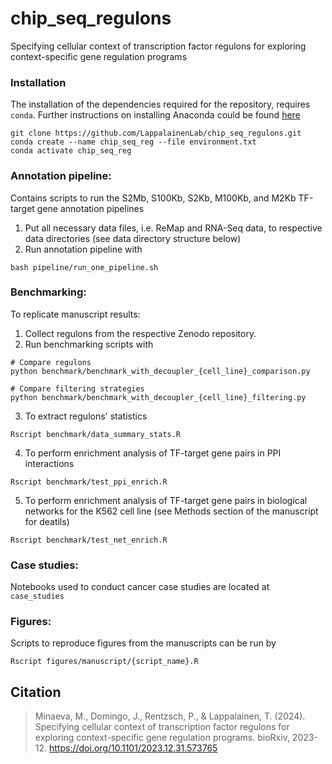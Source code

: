 # chip_seq_regulons

Specifying cellular context of transcription factor regulons for exploring context-specific gene regulation programs

### Installation

The installation of the dependencies required for the repository, requires `conda`. Further instructions on installing Anaconda could be found [here](https://docs.conda.io/projects/conda/en/latest/user-guide/index.html)

```
git clone https://github.com/LappalainenLab/chip_seq_regulons.git
conda create --name chip_seq_reg --file environment.txt
conda activate chip_seq_reg
```

### Annotation pipeline:

Contains scripts to run the S2Mb, S100Kb, S2Kb, M100Kb, and M2Kb TF-target gene annotation pipelines

1. Put all necessary data files, i.e. ReMap and RNA-Seq data, to respective data directories (see data directory structure below)
2. Run annotation pipeline with 
```
bash pipeline/run_one_pipeline.sh
```

### Benchmarking:

To replicate manuscript results:

1. Collect regulons from the respective Zenodo repository.
2. Run benchmarking scripts with
```
# Compare regulons
python benchmark/benchmark_with_decoupler_{cell_line}_comparison.py

# Compare filtering strategies
python benchmark/benchmark_with_decoupler_{cell_line}_filtering.py
```
3. To extract regulons' statistics
```
Rscript benchmark/data_summary_stats.R
```

4. To perform enrichment analysis of TF-target gene pairs in PPI interactions
```
Rscript benchmark/test_ppi_enrich.R
```

5. To perform enrichment analysis of TF-target gene pairs in biological networks for the K562 cell line (see Methods section of the manuscript for deatils)
```
Rscript benchmark/test_net_enrich.R
```

### Case studies:

Notebooks used to conduct cancer case studies are located at `case_studies`

### Figures:

Scripts to reproduce figures from the manuscripts can be run by
```
Rscript figures/manuscript/{script_name}.R
```

## Citation
> Minaeva, M., Domingo, J., Rentzsch, P., & Lappalainen, T. (2024). 
> Specifying cellular context of transcription factor regulons for exploring context-specific gene regulation programs.
> bioRxiv, 2023-12. https://doi.org/10.1101/2023.12.31.573765
